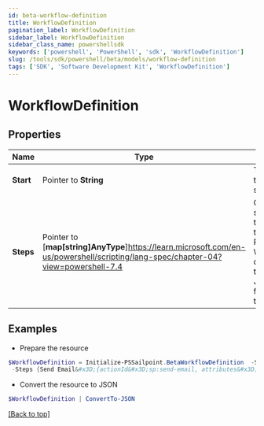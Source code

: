 ```yaml
---
id: beta-workflow-definition
title: WorkflowDefinition
pagination_label: WorkflowDefinition
sidebar_label: WorkflowDefinition
sidebar_class_name: powershellsdk
keywords: ['powershell', 'PowerShell', 'sdk', 'WorkflowDefinition'] 
slug: /tools/sdk/powershell/beta/models/workflow-definition
tags: ['SDK', 'Software Development Kit', 'WorkflowDefinition']
---
```



# WorkflowDefinition

## Properties

Name | Type | Description | Notes
------------ | ------------- | ------------- | -------------
**Start** |  Pointer to **String** | The name of the starting step. | [optional] 
**Steps** |  Pointer to [**map[string]AnyType**]https://learn.microsoft.com/en-us/powershell/scripting/lang-spec/chapter-04?view=powershell-7.4 | One or more step objects that comprise this workflow.  Please see the Workflow documentation to see the JSON schema for each step type. | [optional] 

## Examples

- Prepare the resource
```powershell
$WorkflowDefinition = Initialize-PSSailpoint.BetaWorkflowDefinition  -Start Send Email Test `
 -Steps {Send Email&#x3D;{actionId&#x3D;sp:send-email, attributes&#x3D;{body&#x3D;This is a test, from&#x3D;sailpoint@sailpoint.com, recipientId.$&#x3D;$.identity.id, subject&#x3D;test}, nextStep&#x3D;success, selectResult&#x3D;null, type&#x3D;ACTION}, success&#x3D;{type&#x3D;success}}
```

- Convert the resource to JSON
```powershell
$WorkflowDefinition | ConvertTo-JSON
```


[[Back to top]](#) 

